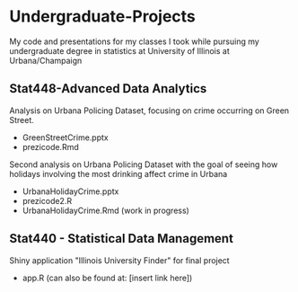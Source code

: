 # Undergraduate-Projects
My code and presentations for my classes I took while pursuing my undergraduate degree in statistics at University of Illinois at Urbana/Champaign

## Stat448-Advanced Data Analytics
Analysis on Urbana Policing Dataset, focusing on crime occurring on Green Street. 
- GreenStreetCrime.pptx
- prezicode.Rmd

Second analysis on Urbana Policing Dataset with the goal of seeing how holidays involving the most drinking affect crime in Urbana
- UrbanaHolidayCrime.pptx
- prezicode2.R
- UrbanaHolidayCrime.Rmd (work in progress)

## Stat440 - Statistical Data Management
Shiny application "Illinois University Finder" for final project 
- app.R (can also be found at: [insert link here])
